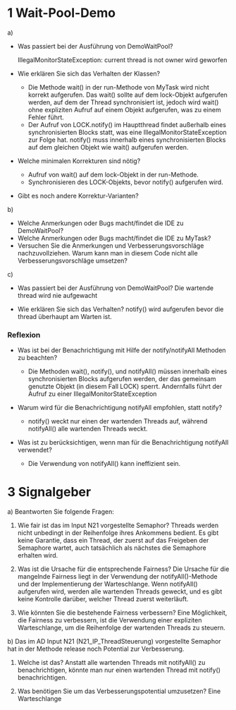 # 1 Wait-Pool-Demo

a)
- Was passiert bei der Ausführung von DemoWaitPool?

  IllegalMonitorStateException: current thread is not owner wird geworfen


- Wie erklären Sie sich das Verhalten der Klassen? 
  - Die Methode wait() in der run-Methode von MyTask wird nicht korrekt aufgerufen. Das wait() sollte auf dem lock-Objekt aufgerufen werden, auf dem der Thread synchronisiert ist, jedoch wird wait() ohne expliziten Aufruf auf einem Objekt aufgerufen, was zu einem Fehler führt. 
  - Der Aufruf von LOCK.notify() im Hauptthread findet außerhalb eines synchronisierten Blocks statt, was eine IllegalMonitorStateException zur Folge hat. notify() muss innerhalb eines synchronisierten Blocks auf dem gleichen Objekt wie wait() aufgerufen werden.


- Welche minimalen Korrekturen sind nötig? 
  - Aufruf von wait() auf dem lock-Objekt in der run-Methode. 
  - Synchronisieren des LOCK-Objekts, bevor notify() aufgerufen wird.

- Gibt es noch andere Korrektur-Varianten?

b)
- Welche Anmerkungen oder Bugs macht/findet die IDE zu DemoWaitPool? 
- Welche Anmerkungen oder Bugs macht/findet die IDE zu MyTask? 
- Versuchen Sie die Anmerkungen und Verbesserungsvorschläge nachzuvollziehen. Warum kann man in diesem Code nicht alle Verbesserungsvorschläge umsetzen?
 
c)

- Was passiert bei der Ausführung von DemoWaitPool? 
  Die wartende thread wird nie aufgewacht


- Wie erklären Sie sich das Verhalten?
  notify() wird aufgerufen bevor die thread überhaupt am Warten ist.

### Reflexion

- Was ist bei der Benachrichtigung mit Hilfe der notify/notifyAll Methoden zu beachten? 
  - Die Methoden wait(), notify(), und notifyAll() müssen innerhalb eines synchronisierten Blocks aufgerufen werden, der das gemeinsam genutzte Objekt (in diesem Fall LOCK) sperrt. Andernfalls führt der Aufruf zu einer IllegalMonitorStateException


- Warum wird für die Benachrichtigung notifyAll empfohlen, statt notify? 
  - notify() weckt nur einen der wartenden Threads auf, während notifyAll() alle wartenden Threads weckt.


- Was ist zu berücksichtigen, wenn man für die Benachrichtigung notifyAll verwendet?
  - Die Verwendung von notifyAll() kann ineffizient sein. 

# 3 Signalgeber

a) Beantworten Sie folgende Fragen:

1) Wie fair ist das im Input N21 vorgestellte Semaphor?
    Threads werden nicht unbedingt in der Reihenfolge ihres Ankommens bedient.
    Es gibt keine Garantie, dass ein Thread, der zuerst auf das Freigeben der Semaphore wartet, auch tatsächlich als nächstes die Semaphore erhalten wird.



2) Was ist die Ursache für die entsprechende Fairness?
    Die Ursache für die mangelnde Fairness liegt in der Verwendung der notifyAll()-Methode und der Implementierung der Warteschlange. Wenn notifyAll() aufgerufen wird, werden alle wartenden Threads geweckt, und es gibt keine Kontrolle darüber, welcher Thread zuerst weiterläuft.

3) Wie könnten Sie die bestehende Fairness verbessern?
   Eine Möglichkeit, die Fairness zu verbessern, ist die Verwendung einer expliziten Warteschlange, um die Reihenfolge der wartenden Threads zu steuern.

b) Das im AD Input N21 (N21_IP_ThreadSteuerung) vorgestellte Semaphor hat in der Methode release noch Potential zur Verbesserung.

1) Welche ist das?
  Anstatt alle wartenden Threads mit notifyAll() zu benachrichtigen, könnte man nur einen wartenden Thread mit notify() benachrichtigen.

2) Was benötigen Sie um das Verbesserungspotential umzusetzen?
  Eine Warteschlange
